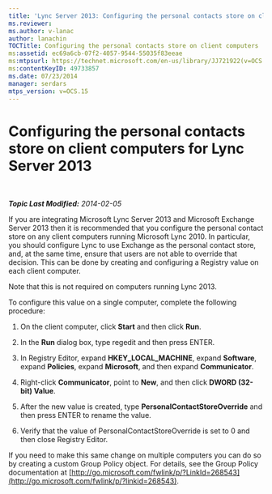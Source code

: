 ```yaml
---
title: 'Lync Server 2013: Configuring the personal contacts store on client computers'
ms.reviewer: 
ms.author: v-lanac
author: lanachin
TOCTitle: Configuring the personal contacts store on client computers
ms:assetid: ec69a6cb-07f2-4057-9544-55035f83eeae
ms:mtpsurl: https://technet.microsoft.com/en-us/library/JJ721922(v=OCS.15)
ms:contentKeyID: 49733857
ms.date: 07/23/2014
manager: serdars
mtps_version: v=OCS.15
---
```


<div data-xmlns="http://www.w3.org/1999/xhtml">

<div class="topic" data-xmlns="http://www.w3.org/1999/xhtml" data-msxsl="urn:schemas-microsoft-com:xslt" data-cs="http://msdn.microsoft.com/en-us/">

<div data-asp="http://msdn2.microsoft.com/asp">

# Configuring the personal contacts store on client computers for Lync Server 2013

</div>

<div id="mainSection">

<div id="mainBody">

<span> </span>

_**Topic Last Modified:** 2014-02-05_

If you are integrating Microsoft Lync Server 2013 and Microsoft Exchange Server 2013 then it is recommended that you configure the personal contact store on any client computers running Microsoft Lync 2010. In particular, you should configure Lync to use Exchange as the personal contact store, and, at the same time, ensure that users are not able to override that decision. This can be done by creating and configuring a Registry value on each client computer.

Note that this is not required on computers running Lync 2013.

To configure this value on a single computer, complete the following procedure:

1.  On the client computer, click **Start** and then click **Run**.

2.  In the **Run** dialog box, type regedit and then press ENTER.

3.  In Registry Editor, expand **HKEY\_LOCAL\_MACHINE**, expand **Software**, expand **Policies**, expand **Microsoft**, and then expand **Communicator**.

4.  Right-click **Communicator**, point to **New**, and then click **DWORD (32-bit) Value**.

5.  After the new value is created, type **PersonalContactStoreOverride** and then press ENTER to rename the value.

6.  Verify that the value of PersonalContactStoreOverride is set to 0 and then close Registry Editor.

If you need to make this same change on multiple computers you can do so by creating a custom Group Policy object. For details, see the Group Policy documentation at [http://go.microsoft.com/fwlink/p/?LinkId=268543](http://go.microsoft.com/fwlink/p/?linkid=268543).

</div>

<span> </span>

</div>

</div>

</div>

